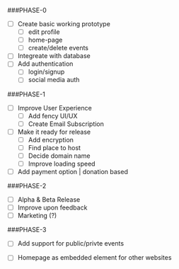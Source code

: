 ###PHASE-0
* [ ] Create basic working prototype
  * [ ] edit profile
  * [ ] home-page
  * [ ] create/delete events
* [ ] Integreate with database 
* [ ] Add authentication
  * [ ] login/signup
  * [ ] social media auth
  
###PHASE-1
* [ ] Improve User Experience 
  * [ ] Add fency UI/UX
  * [ ] Create Email Subscription
* [ ] Make it ready for release 
  * [ ] Add encryption 
  * [ ] Find place to host 
  * [ ] Decide domain name
  * [ ] Improve loading speed 
* [ ] Add payment option | donation based 
  
###PHASE-2
* [ ] Alpha & Beta Release 
* [ ] Improve upon feedback
* [ ] Marketing (?)
  
###PHASE-3
* [ ] Add support for public/privte events
* [ ] Homepage as embedded element for other websites 

